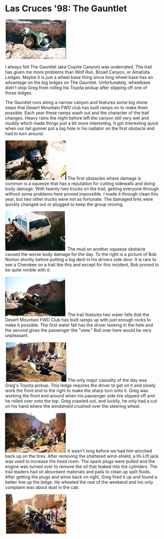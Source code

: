 # Las Cruces \'98: The Gauntlet

[![Dave Vest on the water fall](/images/terry/trail/lc98k_.jpg)](/images/terry/trail/lc98k.jpg)

I always felt The Gauntlet (aka Coyote Canyon) was underrated. The trail has given me more problems than Wolf Run, Broad Canyon, or Amatista Ledges. Maybe it is just a wheel base thing since long wheel base has an advantage on the big ledges on The Gauntlet. Unfortunately, wheelbase didn\'t stop Greg from rolling his Toyota pickup after slipping off one of those ledges.

The Gauntlet runs along a narrow canyon and features some big stone steps that Desert Mountain FWD club has built ramps on to make them possible. Each year these ramps wash out and the character of the trail changes. Heavy rains the night before left the canyon still very wet and muddy which made things just a bit more interesting. It got interesting quick when our tail gunner put a big hole in his radiator on the first obstacle and had to turn around.

[![Terry in the squeeze](/images/terry/trail/lc98l_.jpg)](/images/terry/trail/lc98l.jpg) The first obstacles where damage is common is a squeeze that has a reputation for cutting sidewalls and doing body damage. With twenty-two trucks on the trail, getting everyone through without some problems here proved impossible. I made it through clean this year, but two other trucks were not as fortunate. The damaged tires were quickly changed out or plugged to keep the group moving.

[![Bob Norton before bashing his door](/images/terry/trail/lc98m_.jpg)](/images/terry/trail/lc98m.jpg) The mud on another squeeze obstacle caused the worse body damage for the day. To the right is a picture of Bob Norton shortly before putting a big dent in his drivers side door. It is rare to see a Cherokee on a trail like this and except for this incident, Bob proved to be quite nimble with it.

[![Ken on the ramp](/images/terry/trail/lc98n_.jpg)](/images/terry/trail/lc98n.jpg) The trail features two water falls that the Desert Mountain FWD Club has built ramps up with just enough rocks to make it possible. The first water fall has the driver looking in the hole and the second gives the passenger the \"view.\" Roll over here would be very unpleasant.

[![Greg\'s roll over](/images/terry/trail/lc98h_.jpg)](/images/terry/trail/lc98h.jpg) The only major casualty of the day was Greg\'s Toyota pickup. This ledge requires the driver to get on it and slowly work the front end to the right to make the sharp turn onto it. Greg was working the front end around when his passenger side tire slipped off and he rolled over onto the top. Greg crawled out, and luckily, he only had a cut on his hand where the windshield crushed over the steering wheel.

[![Greg\'s roll over](/images/terry/trail/lc98i_.jpg)](/images/terry/trail/lc98i.jpg) It wasn\'t long before we had him winched back up on the tires. After removing the shattered wind-shield, a Hi-Lift jack was used to increase the head room. The spark plugs were pulled and the engine was turned over to remove the oil that leaked into the cylinders. The trail leaders had oil absorbent materials and pails to clean up spilt fluids. After getting the plugs and wires back on right, Greg fired it up and found a better line up the ledge. He wheeled the rest of the weekend and his only complaint was about dust in the cab.

[![Greg\'s Toy being fixed](/images/terry/trail/lc98j_.jpg)](/images/terry/trail/lc98j.jpg)
